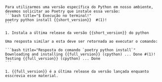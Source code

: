 	Para utilizarmos uma versão específica do Python em nosso ambiente, devemos solicitar ao Poetry que instale essa versão:
	```bash title="$ Execução no terminal!"
	poetry python install {{short_version}}  #(1)!
	```

	1. Instala a última release da versão {{short_version}} do python
	
	Uma resposta similar a esta deve ser retornada ao executar o comando:
	
	```bash title="Resposta do comando `poetry python install`"
	Downloading and installing {{full_version}} (cpython) ... Done #(1)!
	Testing {{full_version}} (cpython) ... Done
	```
	
	1. {{full_version}} é a última release da versão lançada enquanto esscrevia esse material.
